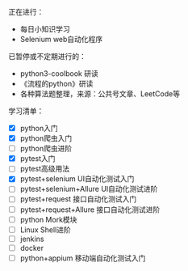正在进行：
- 每日小知识学习
- Selenium web自动化程序

已暂停或不定期进行的：
- python3-coolbook 研读
- 《流程的python》研读
- 各种算法题整理，来源：公共号文章、LeetCode等

学习清单：
* [x] python入门
* [x] python爬虫入门
* [ ] python爬虫进阶
* [x] pytest入门
* [ ] pytest高级用法
* [x] pytest+selenium UI自动化测试入门
* [ ] pytest+selenium+Allure UI自动化测试进阶
* [ ] pytest+request 接口自动化测试入门
* [ ] pytest+request+Allure 接口自动化测试进阶
* [ ] python Mork模块
* [ ] Linux Shell进阶
* [ ] jenkins
* [ ] docker
* [ ] python+appium 移动端自动化测试入门
